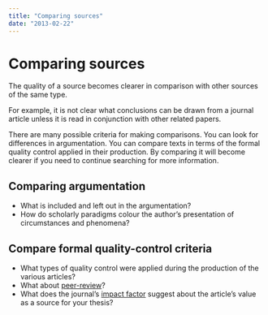 ```yaml
---
title: "Comparing sources"
date: "2013-02-22"
---
```


# Comparing sources

The quality of a source becomes clearer in comparison with other sources of the same type.

For example, it is not clear what conclusions can be drawn from a journal article unless it is read in conjunction with other related papers.

There are many possible criteria for making comparisons. You can look for differences in argumentation. You can compare texts in terms of the formal quality control applied in their production. By comparing it will become clearer if you need to continue searching for more information.

## Comparing argumentation

- What is included and left out in the argumentation?
- How do scholarly paradigms colour the author’s presentation of circumstances and phenomena?

## Compare formal quality-control criteria

- What types of quality control were applied during the production of the various articles?
- What about [peer-review](/en/sources-and-referencing/source-evaluation/qualitative-evaluation/#peer-review "Peer review")?
- What does the journal’s [impact factor](/en/sources-and-referencing/source-evaluation/qualitative-evaluation/#impact-factor "Impact factors") suggest about the article’s value as a source for your thesis?
